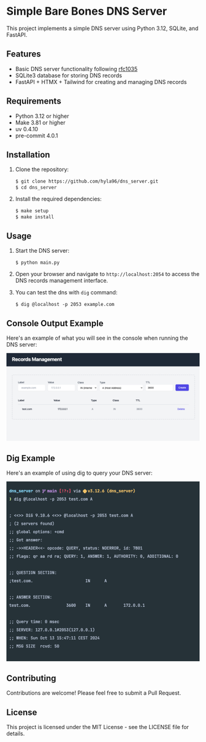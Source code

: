 # Simple Bare Bones DNS Server

This project implements a simple DNS server using Python 3.12, SQLite, and FastAPI.

## Features

- Basic DNS server functionality following [rfc1035](https://datatracker.ietf.org/doc/html/rfc1035)
- SQLite3 database for storing DNS records
- FastAPI + HTMX + Tailwind for creating and managing DNS records

## Requirements

- Python 3.12 or higher
- Make 3.81 or higher
- uv 0.4.10
- pre-commit 4.0.1

## Installation

1. Clone the repository:
   ```
   $ git clone https://github.com/hyla96/dns_server.git
   $ cd dns_server
   ```

2. Install the required dependencies:
   ```
   $ make setup
   $ make install
   ```

## Usage

1. Start the DNS server:
   ```
   $ python main.py
   ```
   
2. Open your browser and navigate to `http://localhost:2054` to access the DNS records management interface.
3. You can test the dns with `dig` command:
   ```
   $ dig @localhost -p 2053 example.com
   ``` 

## Console Output Example

Here's an example of what you will see in the console when running the DNS server:

<img src="./docs/records_management.png" alt="Console Output Screenshot">

## Dig Example

Here's an example of using dig to query your DNS server:

<img src="./docs/dig_result.png" alt="Dig Screenshot">

## Contributing

Contributions are welcome! Please feel free to submit a Pull Request.

## License

This project is licensed under the MIT License - see the LICENSE file for details.